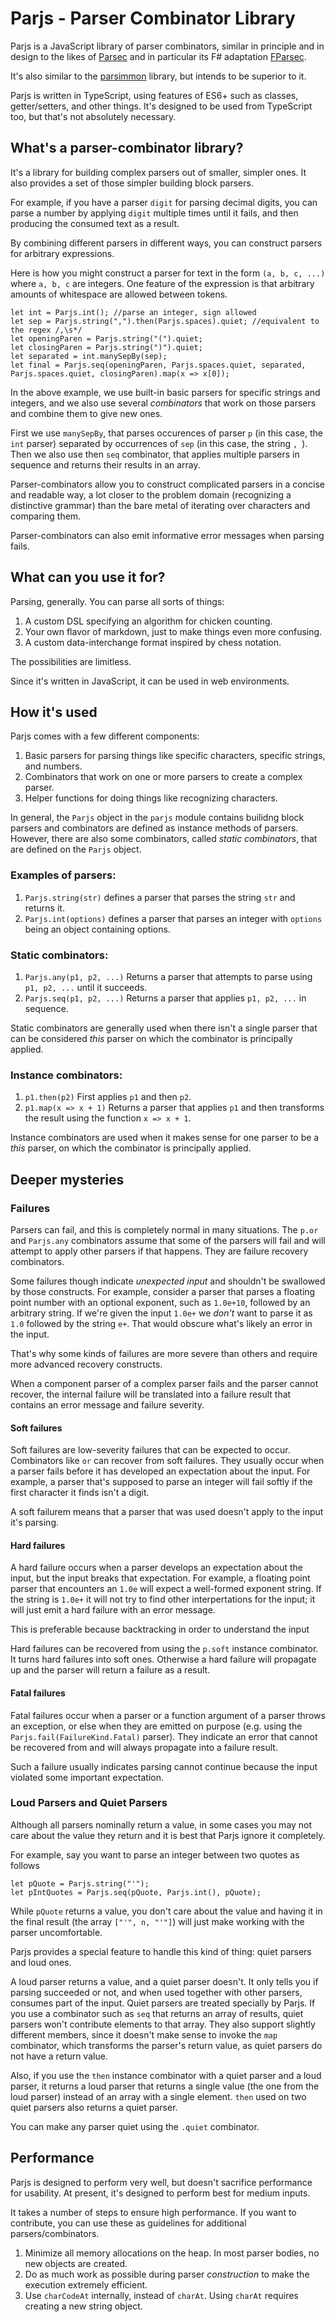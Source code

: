 # Parjs - Parser Combinator Library

Parjs is a JavaScript library of parser combinators, similar in principle and in design to the likes of [Parsec](https://wiki.haskell.org/Parsec) and in particular its F# adaptation [FParsec](http://www.quanttec.com/fparsec/).

It's also similar to the [parsimmon](https://github.com/jneen/parsimmon) library, but intends to be superior to it.

Parjs is written in TypeScript, using features of ES6+ such as classes, getter/setters, and other things. It's designed to be used from TypeScript too, but that's not absolutely necessary.

## What's a parser-combinator library?
It's a library for building complex parsers out of smaller, simpler ones. It also provides a set of those simpler building block parsers.

For example, if you have a parser `digit` for parsing decimal digits, you can parse a number by applying `digit` multiple times until it fails, and then producing the consumed text as a result. 

By combining different parsers in different ways, you can construct parsers for arbitrary expressions. 

Here is how you might construct a parser for text in the form `(a, b, c, ...)` where `a, b, c` are integers. One feature of the expression is that arbitrary amounts of whitespace are allowed between tokens.

	let int = Parjs.int(); //parse an integer, sign allowed
	let sep = Parjs.string(",").then(Parjs.spaces).quiet; //equivalent to the regex /,\s*/
	let openingParen = Parjs.string("(").quiet;
	let closingParen = Parjs.string(")").quiet;
	let separated = int.manySepBy(sep);
	let final = Parjs.seq(openingParen, Parjs.spaces.quiet, separated, Parjs.spaces.quiet, closingParen).map(x => x[0]);
	
In the above example, we use built-in basic parsers for specific strings and integers, and we also use several *combinators* that work on those parsers and combine them to give new ones.

First we use `manySepBy`, that parses occurences of parser `p` (in this case, the `int` parser) separated by occurrences of `sep` (in this case, the string `, `). Then we also use then `seq` combinator, that applies multiple parsers in sequence and returns their results in an array.

Parser-combinators allow you to construct complicated parsers in a concise and readable way, a lot closer to the problem domain (recognizing a distinctive grammar) than the bare metal of iterating over characters and comparing them.

Parser-combinators can also emit informative error messages when parsing fails.

## What can you use it for?
Parsing, generally. You can parse all sorts of things:

1. A custom DSL specifying an algorithm for chicken counting.
2. Your own flavor of markdown, just to make things even more confusing.
3. A custom data-interchange format inspired by chess notation.

The possibilities are limitless.

Since it's written in JavaScript, it can be used in web environments.

## How it's used
Parjs comes with a few different components:

1. Basic parsers for parsing things like specific characters, specific strings, and numbers.
2. Combinators that work on one or more parsers to create a complex parser.
3. Helper functions for doing things like recognizing characters.

In general, the `Parjs` object in the `parjs` module contains builidng block parsers and combinators are defined as instance methods of parsers. However, there are also some combinators, called *static combinators*, that are defined on the `Parjs` object.

### Examples of parsers:

1. `Parjs.string(str)` defines a parser that parses the string `str` and returns it.
2. `Parjs.int(options)` defines a parser that parses an integer with `options` being an object containing options.

### Static combinators:
1. `Parjs.any(p1, p2, ...)` Returns a parser that attempts to parse using `p1, p2, ...` until it succeeds.
2. `Parjs.seq(p1, p2, ...)` Returns a parser that applies `p1, p2, ...` in sequence.

Static combinators are generally used when there isn't a single parser that can be considered *this* parser on which the combinator is principally applied.

### Instance combinators:
1. `p1.then(p2)` First applies `p1` and then `p2`.
2. `p1.map(x => x + 1)` Returns a parser that applies `p1` and then transforms the result using the function `x => x + 1`.

Instance combinators are used when it makes sense for one parser to be a *this* parser, on which the combinator is principally applied.

## Deeper mysteries

### Failures
Parsers can fail, and this is completely normal in many situations. The `p.or` and `Parjs.any` combinators assume that some of the parsers will fail and will attempt to apply other parsers if that happens. They are failure recovery combinators.

Some failures though indicate *unexpected input* and shouldn't be swallowed by those constructs. For example, consider a parser that parses a floating point number with an optional exponent, such as `1.0e+10`, followed by an arbitrary string. If we're given the input `1.0e+` we *don't* want to parse it as `1.0` followed by the string `e+`. That would obscure what's likely an error in the input.

That's why some kinds of failures are more severe than others and require more advanced recovery constructs.

When a component parser of a complex parser fails and the parser cannot recover, the internal failure will be translated into a failure result that contains an error message and failure severity.

#### Soft failures
Soft failures are low-severity failures that can be expected to occur. Combinators like `or` can recover from soft failures. They usually occur when a parser fails before it has developed an expectation about the input. For example, a parser that's supposed to parse an integer will fail softly if the first character it finds isn't a digit.

A soft failurem means that a parser that was used doesn't apply to the input it's parsing.

#### Hard failures
A hard failure occurs when a parser develops an expectation about the input, but the input breaks that expectation. For example, a floating point parser that encounters an `1.0e` will expect a well-formed exponent string. If the string is `1.0e+` it will not try to find other interpertations for the input; it will just emit a hard failure with an error message.

This is preferable because backtracking in order to understand the input 

Hard failures can be recovered from using the `p.soft` instance combinator. It turns hard failures into soft ones. Otherwise a hard failure will propagate up and the parser will return a failure as a result.

#### Fatal failures
Fatal failures occur when a parser or a function argument of a parser throws an exception, or else when they are emitted on purpose (e.g. using the `Parjs.fail(FailureKind.Fatal)` parser). They indicate an error that cannot be recovered from and will always propagate into a failure result.

Such a failure usually indicates parsing cannot continue because the input violated some important expectation.

### Loud Parsers and Quiet Parsers
Although all parsers nominally return a value, in some cases you may not care about the value they return and it is best that Parjs ignore it completely.

For example, say you want to parse an integer between two quotes as follows

	let pQuote = Parjs.string("'");
	let pIntQuotes = Parjs.seq(pQuote, Parjs.int(), pQuote);

While `pQuote` returns a value, you don't care about the value and having it in the final result (the array `["'", n, "'"]`) will just make working with the parser uncomfortable.

Parjs provides a special feature to handle this kind of thing: quiet parsers and loud ones.

A loud parser returns a value, and a quiet parser doesn't. It only tells you if parsing succeeded or not, and when used together with other parsers, consumes part of the input. Quiet parsers are treated specially by Parjs. If you use a combinator such as `seq` that returns an array of results, quiet parsers won't contribute elements to that array. They also support slightly different members, since it doesn't make sense to invoke the `map` combinator, which transforms the parser's return value, as quiet parsers do not have a return value.

Also, if you use the `then` instance combinator with a quiet parser and a loud parser, it returns a loud parser that returns a single value (the one from the loud parser) instead of an array with a single element. `then` used on two quiet parsers also returns a quiet parser.

You can make any parser quiet using the `.quiet` combinator.

## Performance
Parjs is designed to perform very well, but doesn't sacrifice performance for usability. At present, it's designed to perform best for medium inputs.

It takes a number of steps to ensure high performance. If you want to contribute, you can use these as guidelines for additional parsers/combinators.

1. Minimize all memory allocations on the heap. In most parser bodies, no new objects are created.
2. Do as much work as possible during parser *construction* to make the execution extremely efficient.
3. Use `charCodeAt` internally, instead of `charAt`. Using `charAt` requires creating a new string object.